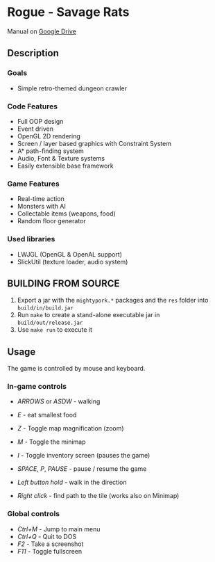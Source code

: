 # Rogue - Savage Rats

Manual on [Google Drive](https://docs.google.com/document/d/1Ak9oVOnCKSqWux4Hm_-efDYTj4uewf5MtR_Zmys7goQ)

## Description

### Goals

- Simple retro-themed dungeon crawler


### Code Features

- Full OOP design
- Event driven
- OpenGL 2D rendering
- Screen / layer based graphics with Constraint System
- A* path-finding system
- Audio, Font & Texture systems
- Easily extensible base framework


### Game Features

- Real-time action
- Monsters with AI
- Collectable items (weapons, food)
- Random floor generator


### Used libraries

- LWJGL (OpenGL & OpenAL support)
- SlickUtil (texture loader, audio system)



## BUILDING FROM SOURCE

1. Export a jar with the `mightypork.*` packages and the `res` folder into `build/in/build.jar`
2. Run `make` to create a stand-alone executable jar in `build/out/release.jar`
3. Use `make run` to execute it



## Usage

The game is controlled by mouse and keyboard.

### In-game controls

- *ARROWS* or *ASDW* - walking
- *E* - eat smallest food
- *Z* - Toggle map magnification (zoom)
- *M* - Toggle the minimap
- *I* - Toggle inventory screen (pauses the game)
- *SPACE*, *P*, *PAUSE* - pause / resume the game

- *Left button hold* - walk in the direction
- *Right click* - find path to the tile (works also on Minimap)


### Global controls

- *Ctrl+M* - Jump to main menu
- *Ctrl+Q* - Quit to DOS
- *F2* - Take a screenshot
- *F11* - Toggle fullscreen


